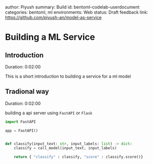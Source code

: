 author: Piyush
summary: Build
id: bentoml-codelab-userdocument
categories: bentoml, ml
environments: Web
status: Draft
feedback link: https://github.com/piyush-an/model-as-service

# Building a ML Service

## Introduction
Duration: 0:02:00

This is a short introduction to building a service for a ml model

## Tradional way
Duration: 0:02:00

building a api server using `FastAPI` or `Flask`

```python
import FastAPI

app = FastAPI()


def classify(input_text: str, input_labels: list) -> dict:
    classify = call_model(input_text, input_labels)

    return { "classify" : classify, "score" : classify.score()}
```